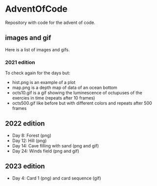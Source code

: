 # AdventOfCode

Repository with code for the advent of code.

## images and gif

Here is a list of images and gifs.

### 2021 edition

To check again for the days but:

- hist.png is an example of a plot
- map.png is a depth map of data of an ocean bottom
- octs10.gif is a gif showing the luminescence of octupuses of the exercies in time (repeats after 10 frames)
- octs500.gif like before but with different colors and repeats after 500 frames

## 2022 edition

- Day 8: Forest (png)
- Day 12: Hill (png)
- Day 14: Cave filling with sand (png and gif)
- Day 24: Winds field (png and gif)

## 2023 edition

- Day 4: Card 1 (png) and card sequence (gif)